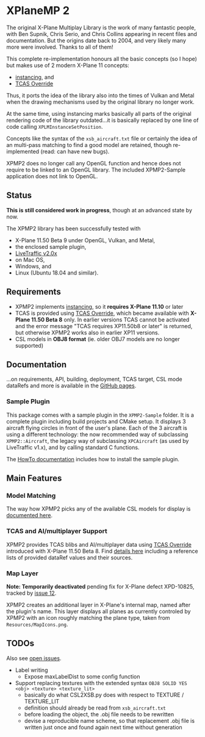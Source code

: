 XPlaneMP 2
========================

The original X-Plane Multiplay Library is the work of many fantastic people,
with Ben Supnik, Chris Serio, and Chris Collins appearing in recent files and documentation.
But the origins date back to 2004, and very likely many more were involved. Thanks to all of them!

This complete re-implementation honours all the basic concepts (so I hope)
but makes use of 2 modern X-Plane 11 concepts:
- [instancing](https://developer.x-plane.com/sdk/XPLMInstance/), and
- [TCAS Override](https://developer.x-plane.com/article/overriding-tcas-and-providing-traffic-information/)

Thus, it ports the idea of the library also into the times of Vulkan and Metal
when the drawing mechanisms used by the original library no longer work.

At the same time, using instancing marks basically all parts of the original rendering code
of the library outdated...it is basically replaced by one line of code calling
`XPLMInstanceSetPosition`.

Concepts like the syntax of the `xsb_aircraft.txt` file or certainly the idea of an
multi-pass matching to find a good model are retained, though re-implemented (read: can have new bugs).

XPMP2 does no longer call any OpenGL function and hence does not require
to be linked to an OpenGL library. The included XPMP2-Sample application does not link to OpenGL.

## Status ##

**This is still considered work in progress**, though at an advanced state by now.

The XPMP2 library has been successfully tested with
- X-Plane 11.50 Beta 9 under OpenGL, Vulkan, and Metal,
- the enclosed sample plugin,
- [LiveTraffic v2.0x](https://forums.x-plane.org/index.php?/files/file/49749-livetraffic/)
- on Mac OS,
- Windows, and
- Linux (Ubuntu 18.04 and similar).

## Requirements ##

- XPMP2 implements [instancing](https://developer.x-plane.com/sdk/XPLMInstance/),
  so it **requires X-Plane 11.10** or later
- TCAS is provided using [TCAS Override](https://developer.x-plane.com/article/overriding-tcas-and-providing-traffic-information/),
  which became available with **X-Plane 11.50 Beta 8** only.
  In earlier versions TCAS cannot be activated and the error message
  "TCAS requires XP11.50b8 or later" is returned, but otherwise XPMP2 works
  also in earlier XP11 versions.
- CSL models in **OBJ8 format** (ie. older OBJ7 models are no longer supported)

## Documentation ##

...on requirements, API, building, deployment, TCAS target, CSL mode dataRefs
and more is available in the
[GitHub pages](https://twinfan.github.io/XPMP2/).

### Sample Plugin ###

This package comes with a sample plugin in the `XPMP2-Sample` folder. It is a complete
plugin including build projects and CMake setup. It displays 3 aircraft flying circles
in front of the user's plane. Each of the 3 aircraft is using a different technology:
the now recommended way of subclassing `XPMP2::Aircraft`, the legacy way
of subclassing `XPCAircraft` (as used by LiveTraffic v1.x), and by calling
standard C functions.

The [HowTo documentation](HowTo.html) includes how to install the sample plugin.

## Main Features ##

### Model Matching ###

The way how XPMP2 picks any of the available CSL models for display
is [documented here](https://twinfan.github.io/XPMP2/Matching.html).

### TCAS and AI/multiplayer Support ###

XPMP2 provides TCAS blibs and AI/multiplayer data using
[TCAS Override](https://developer.x-plane.com/article/overriding-tcas-and-providing-traffic-information/)
introduced with X-Plane 11.50 Beta 8. Find
[details here](https://twinfan.github.io/XPMP2/TCAS.html)
including a reference lists of provided dataRef values and their sources.

### Map Layer ###

**Note: Temporarily deactivated** pending fix for X-Plane defect XPD-10825, tracked by
[issue 12](https://github.com/TwinFan/XPMP2/issues/12).

XPMP2 creates an additional layer in X-Plane's internal map, named after the
plugin's name. This layer displays all planes as currently controled by XPMP2
with an icon roughly matching the plane type, taken from `Resources/MapIcons.png`.

TODOs
--

Also see [open issues](https://github.com/TwinFan/XPMP2/issues).

- Label writing
    - Expose maxLabelDist to some config function
- Support replacing textures with the extended syntax `OBJ8 SOLID YES <obj> <texture> <texture_lit>`
    - basically do what CSL2XSB.py does with respect to TEXTURE / TEXTURE_LIT
    - definition should already be read from `xsb_aircraft.txt`
    - before loading the object, the .obj file needs to be rewritten
    - devise a reproducible name scheme, so that replacement .obj file is written just once and found again next time without generation
